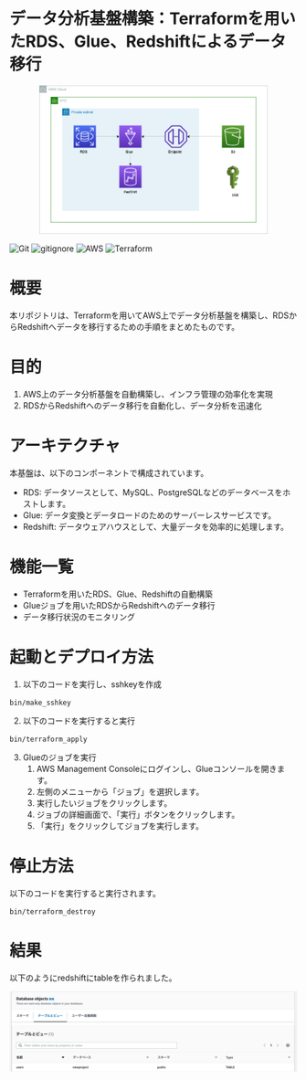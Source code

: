 # データ分析基盤構築：Terraformを用いたRDS、Glue、Redshiftによるデータ移行

<p align="center">
  <img src="sources/aws.png" alt="animated" width="400">
</p>

![Git](https://img.shields.io/badge/GIT-E44C30?logo=git&logoColor=white)
![gitignore](https://img.shields.io/badge/gitignore%20io-204ECF?logo=gitignoredotio&logoColor=white)
![AWS](https://img.shields.io/badge/AWS-%23FF9900.svg?logo=amazon-aws&logoColor=white)
![Terraform](https://img.shields.io/badge/terraform-%235835CC.svg?logo=terraform&logoColor=white)

# 概要
本リポジトリは、Terraformを用いてAWS上でデータ分析基盤を構築し、RDSからRedshiftへデータを移行するための手順をまとめたものです。

# 目的
1. AWS上のデータ分析基盤を自動構築し、インフラ管理の効率化を実現
2. RDSからRedshiftへのデータ移行を自動化し、データ分析を迅速化

# アーキテクチャ
本基盤は、以下のコンポーネントで構成されています。
+ RDS: データソースとして、MySQL、PostgreSQLなどのデータベースをホストします。
+ Glue: データ変換とデータロードのためのサーバーレスサービスです。
+ Redshift: データウェアハウスとして、大量データを効率的に処理します。

# 機能一覧
+ Terraformを用いたRDS、Glue、Redshiftの自動構築
+ Glueジョブを用いたRDSからRedshiftへのデータ移行
+ データ移行状況のモニタリング

# 起動とデプロイ方法
1. 以下のコードを実行し、sshkeyを作成
```
bin/make_sshkey
```

2. 以下のコードを実行すると実行
```
bin/terraform_apply
```

3. Glueのジョブを実行
    1. AWS Management Consoleにログインし、Glueコンソールを開きます。
    2. 左側のメニューから「ジョブ」を選択します。
    3. 実行したいジョブをクリックします。
    4. ジョブの詳細画面で、「実行」ボタンをクリックします。
    5. 「実行」をクリックしてジョブを実行します。

# 停止方法
以下のコードを実行すると実行されます。
```
bin/terraform_destroy
```

# 結果

以下のようにredshiftにtableを作られました。

<p align="center">
  <img src="sources/redshift.png" alt="animated">
</p>


